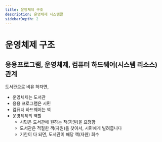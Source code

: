```yaml
---
title: 운영체제 구조
description: 운영체제 시스템콜
sidebarDepth: 2
---
```


# 운영체제 구조

## 응용프로그램, 운영체제, 컴퓨터 하드웨어(시스템 리소스) 관계

도서관으로 비유 하자면,

- 운영체제는 도서관
- 응용 프로그램은 시민
- 컴퓨터 하드웨어는 책
- 운영체제의 역할
  - 시민은 도서관에 원하는 책(자원)을 요청함
  - 도서관은 적절한 책(자원)을 찾아서, 시민에게 빌려줍니다
  - 기한이 다 되면, 도서관이 해당 책(자원) 회수
